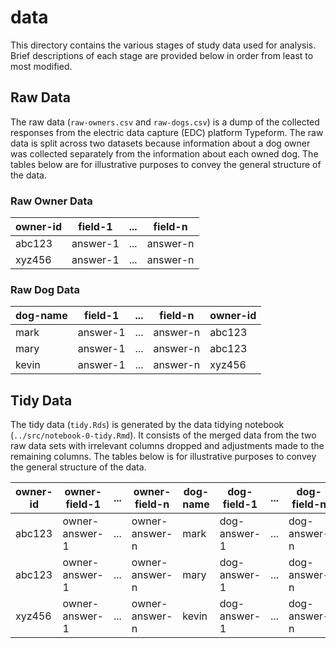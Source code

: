 # data

This directory contains the various stages of study data used for analysis.
Brief descriptions of each stage are provided below in order from least to most
modified.

## Raw Data

The raw data (`raw-owners.csv` and `raw-dogs.csv`) is a dump of the collected
responses from the electric data capture (EDC) platform Typeform. The raw data
is split across two datasets because information about a dog owner was collected
separately from the information about each owned dog. The tables below are for
illustrative purposes to convey the general structure of the data.

### Raw Owner Data

owner-id | field-1 | ... | field-n
--- | --- | --- | ---
abc123 | answer-1 | ... | answer-n
xyz456 | answer-1 | ... | answer-n

### Raw Dog Data

dog-name | field-1 | ... | field-n | owner-id
--- | --- | --- | --- | ---
mark | answer-1 | ... | answer-n | abc123
mary | answer-1 | ... | answer-n | abc123
kevin | answer-1 | ... | answer-n | xyz456

## Tidy Data

The tidy data (`tidy.Rds`) is generated by the data tidying notebook
(`../src/notebook-0-tidy.Rmd`). It consists of the merged data from the two raw
data sets with irrelevant columns dropped and adjustments made to the remaining
columns. The tables below is for illustrative purposes to convey the general
structure of the data.

owner-id | owner-field-1 | ... | owner-field-n | dog-name | dog-field-1 | ... | dog-field-n
--- | --- | --- | --- | --- | --- | --- | ---
abc123 | owner-answer-1 | ... | owner-answer-n | mark | dog-answer-1 | ... | dog-answer-n
abc123 | owner-answer-1 | ... | owner-answer-n | mary | dog-answer-1 | ... | dog-answer-n 
xyz456 | owner-answer-1 | ... | owner-answer-n | kevin | dog-answer-1 | ... | dog-answer-n
